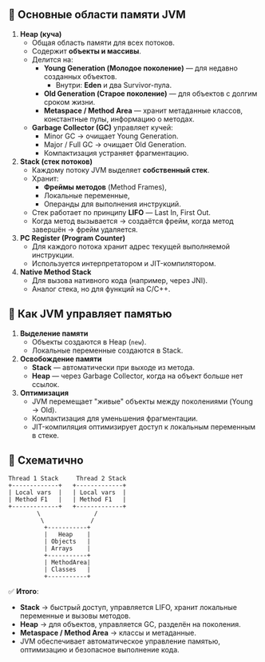 ## 🔹 Основные области памяти JVM
1. **Heap (куча)**
    - Общая область памяти для всех потоков.
    - Содержит **объекты и массивы**.
    - Делится на:
        - **Young Generation (Молодое поколение)** — для недавно созданных объектов.
            - Внутри: **Eden** и два Survivor-пула.
        - **Old Generation (Старое поколение)** — для объектов с долгим сроком жизни.
        - **Metaspace / Method Area** — хранит метаданные классов, константные пулы, информацию о методах.
    - **Garbage Collector (GC)** управляет кучей:
        - Minor GC → очищает Young Generation.
        - Major / Full GC → очищает Old Generation.
        - Компактизация устраняет фрагментацию.
2. **Stack (стек потоков)**
    - Каждому потоку JVM выделяет **собственный стек**.
    - Хранит:
        - **Фреймы методов** (Method Frames),
        - Локальные переменные,
        - Операнды для выполнения инструкций.
    - Стек работает по принципу **LIFO** — Last In, First Out.
    - Когда метод вызывается → создаётся фрейм, когда метод завершён → фрейм удаляется.
3. **PC Register (Program Counter)**
    - Для каждого потока хранит адрес текущей выполняемой инструкции.
    - Используется интерпретатором и JIT-компилятором.
4. **Native Method Stack**
    - Для вызова нативного кода (например, через JNI).
    - Аналог стека, но для функций на C/C++.
## 🔹 Как JVM управляет памятью
1. **Выделение памяти**
    - Объекты создаются в Heap (`new`).
    - Локальные переменные создаются в Stack.
2. **Освобождение памяти**
    - **Stack** — автоматически при выходе из метода.
    - **Heap** — через Garbage Collector, когда на объект больше нет ссылок.
3. **Оптимизация**
    - JVM перемещает "живые" объекты между поколениями (Young → Old).
    - Компактизация для уменьшения фрагментации.
    - JIT-компиляция оптимизирует доступ к локальным переменным в стеке.
## 🔹 Схематично

```
Thread 1 Stack     Thread 2 Stack
+-------------+   +-------------+
| Local vars  |   | Local vars  |
| Method F1   |   | Method F1   |
+-------------+   +-------------+
        \               /
         \             /
          +-----------+
          |   Heap    |
          | Objects   |
          | Arrays    |
          +-----------+
          | MethodArea|
          | Classes   |
          +-----------+
```
✅ **Итого**:
- **Stack** → быстрый доступ, управляется LIFO, хранит локальные переменные и вызовы методов.
- **Heap** → для объектов, управляется GC, разделён на поколения.
- **Metaspace / Method Area** → классы и метаданные.
- JVM обеспечивает автоматическое управление памятью, оптимизацию и безопасное выполнение кода.